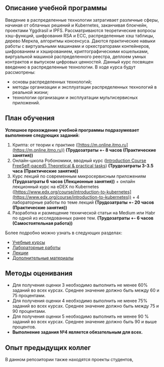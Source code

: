 ## Описание учебной программы
Введение в распределенные технологии затрагивает различные сферы, начиная от облачных решений и Kubernetes, заканчивая блокчейн, проектами Yggdrasil и IPFS. 
Рассматриваются теоретические вопросы хэш-функций, шифрования RSA и ECC, распределенные хэш таблицы, дерево Меркла, алгоритмы консенсуса. Даются практические навыки работы с виртуальными машинами и оркестраторами контейнеров, шифрованием и хэшированием, криптографическими кошельками, виртуальной машиной распределенного реестра, деплоем умных контрактов и выпуском цифровых ценностей.
Данный курс посвящен введению в распределенные технологии. В ходе курса будут рассмотрены:
- основы распределенных технологий;
- методы организации и эксплуатации распределенных технологий в реальной жизни;
- технологии организации и эксплуатации мультисервисных приложений.

## План обучения
**Успешное прохождение учебной программы подразумевает выполнение следующих заданий:**

1. Крипта: от теории к практике ([https://m.online.itmo.ru](https://m.online.itmo.ru)) **(Трудозатраты +- 8 часов (Практические занятия))**
2. Онлайн-школа Робономики, вводный курс ([Introduction Course FreeSelf-paced5 Theoretical & practical tasks](https://robonomics.academy/online-courses/introduction-course)) **(Трудозатраты 3-3.5 часа (Практические занятия))**
3. Курс лекций по современным микросервисным приложениям **(Трудозатраты 6 часов (Лекционные занятия))** + онлайн лекционный курс на eDEX по Kubernetes ([https://www.edx.org/course/introduction-to-kubernetes](https://www.edx.org/course/introduction-to-kubernetes)) + 4 лабораторные работы по теме лекций **(Трудозатраты +- 20 часов (Практические занятия))**
4. Разработка и размещение технической статьи на Medium или Habr по одной из исследованных ранее тем. **(Трудозатраты +- 6 часов (Самостоятельная работа))**

Более подробно можно узнать в следующих разделах:

- [Учебные курсы](https://itmo-ict-faculty.github.io/introduction-to-distributed-technologies/education/courses)
- [Лабораторные работы](https://itmo-ict-faculty.github.io/introduction-to-distributed-technologies/education/labs.md)
- [Лекции](https://itmo-ict-faculty.github.io/introduction-to-distributed-technologies/education/lecture)
- [Дополнительные материалы](https://itmo-ict-faculty.github.io/introduction-to-distributed-technologies/education/additional_materials)

## Методы оценивания
- Для получения оценки 3 необходимо выполнить не менее 60% заданий во всех курсах. Среднее значение должно быть между 60 и 75 процентами. 
- Для получения оценки 4 необходимо выполнить не менее 75% заданий во всех курсах. Среднее значение должно быть между 75 и 90 процентами. 
- Для получения оценки 5 необходимо выполнить не менее 90 % заданий во всех курсах. Среднее значение должно быть 90 и выше процентов. 
- **Выполнение задания №4 является обязательным для всех.**

## Опыт предыдущих коллег
В данном репозитории также находятся проекты студентов, 